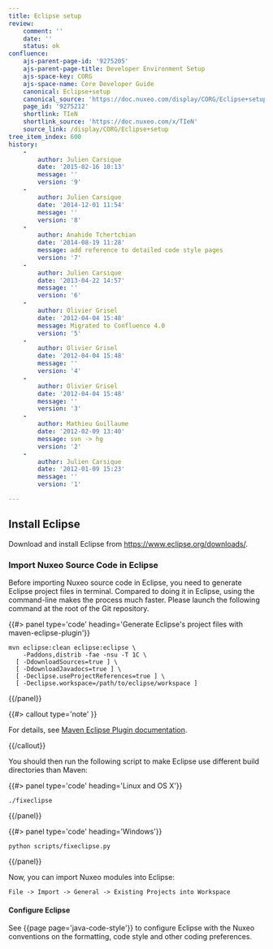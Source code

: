 ```yaml
---
title: Eclipse setup
review:
    comment: ''
    date: ''
    status: ok
confluence:
    ajs-parent-page-id: '9275205'
    ajs-parent-page-title: Developer Environment Setup
    ajs-space-key: CORG
    ajs-space-name: Core Developer Guide
    canonical: Eclipse+setup
    canonical_source: 'https://doc.nuxeo.com/display/CORG/Eclipse+setup'
    page_id: '9275212'
    shortlink: TIeN
    shortlink_source: 'https://doc.nuxeo.com/x/TIeN'
    source_link: /display/CORG/Eclipse+setup
tree_item_index: 600
history:
    -
        author: Julien Carsique
        date: '2015-02-16 10:13'
        message: ''
        version: '9'
    -
        author: Julien Carsique
        date: '2014-12-01 11:54'
        message: ''
        version: '8'
    -
        author: Anahide Tchertchian
        date: '2014-08-19 11:28'
        message: add reference to detailed code style pages
        version: '7'
    -
        author: Julien Carsique
        date: '2013-04-22 14:57'
        message: ''
        version: '6'
    -
        author: Olivier Grisel
        date: '2012-04-04 15:48'
        message: Migrated to Confluence 4.0
        version: '5'
    -
        author: Olivier Grisel
        date: '2012-04-04 15:48'
        message: ''
        version: '4'
    -
        author: Olivier Grisel
        date: '2012-04-04 15:48'
        message: ''
        version: '3'
    -
        author: Mathieu Guillaume
        date: '2012-02-09 13:40'
        message: svn -> hg
        version: '2'
    -
        author: Julien Carsique
        date: '2012-01-09 15:23'
        message: ''
        version: '1'

---
```


## Install Eclipse

Download and install Eclipse from <https://www.eclipse.org/downloads/>.

### Import Nuxeo Source Code in Eclipse

Before importing Nuxeo source code in Eclipse, you need to generate Eclipse
project files in terminal. Compared to doing it in Eclipse, using the
command-line makes the process much faster. Please launch the following command
at the root of the Git repository.

{{#> panel type='code' heading='Generate Eclipse\'s project files with maven-eclipse-plugin'}}

```
mvn eclipse:clean eclipse:eclipse \
    -Paddons,distrib -fae -nsu -T 1C \
  [ -DdownloadSources=true ] \
  [ -DdownloadJavadocs=true ] \
  [ -Declipse.useProjectReferences=true ] \
  [ -Declipse.workspace=/path/to/eclipse/workspace ]
```

{{/panel}}

{{#> callout type='note' }}

For details, see [Maven Eclipse Plugin documentation](https://maven.apache.org/plugins/maven-eclipse-plugin/eclipse-mojo.html).

{{/callout}}

You should then run the following script to make Eclipse use different build
directories than Maven:

{{#> panel type='code' heading='Linux and OS X'}}

```
./fixeclipse
```

{{/panel}}

{{#> panel type='code' heading='Windows'}}

```
python scripts/fixeclipse.py
```

{{/panel}}

Now, you can import Nuxeo modules into Eclipse:

```
File -> Import -> General -> Existing Projects into Workspace
```

#### Configure Eclipse

See {{page page='java-code-style'}} to configure Eclipse with the Nuxeo conventions on the formatting, code style and other coding preferences.
